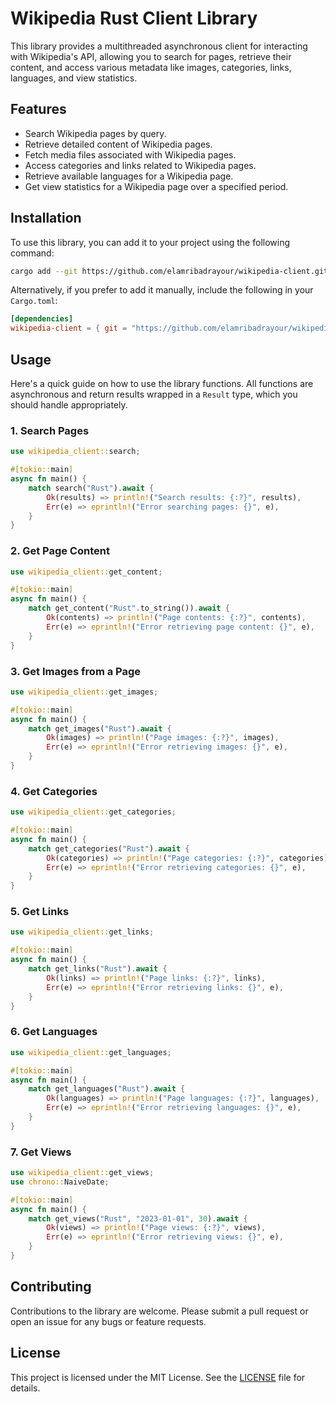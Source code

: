 # Wikipedia Rust Client Library

This library provides a multithreaded asynchronous client for interacting with Wikipedia's API, allowing you to search for pages, retrieve their content, and access various metadata like images, categories, links, languages, and view statistics.

## Features

- Search Wikipedia pages by query.
- Retrieve detailed content of Wikipedia pages.
- Fetch media files associated with Wikipedia pages.
- Access categories and links related to Wikipedia pages.
- Retrieve available languages for a Wikipedia page.
- Get view statistics for a Wikipedia page over a specified period.

## Installation

To use this library, you can add it to your project using the following command:

```bash
cargo add --git https://github.com/elamribadrayour/wikipedia-client.git wikipedia-client
```

Alternatively, if you prefer to add it manually, include the following in your `Cargo.toml`:

```toml
[dependencies]
wikipedia-client = { git = "https://github.com/elamribadrayour/wikipedia-client.git", version = "0.1.0" }
```

## Usage

Here's a quick guide on how to use the library functions. All functions are asynchronous and return results wrapped in a `Result` type, which you should handle appropriately.

### 1. Search Pages

```rust
use wikipedia_client::search;

#[tokio::main]
async fn main() {
    match search("Rust").await {
        Ok(results) => println!("Search results: {:?}", results),
        Err(e) => eprintln!("Error searching pages: {}", e),
    }
}
```

### 2. Get Page Content

```rust
use wikipedia_client::get_content;

#[tokio::main]
async fn main() {
    match get_content("Rust".to_string()).await {
        Ok(contents) => println!("Page contents: {:?}", contents),
        Err(e) => eprintln!("Error retrieving page content: {}", e),
    }
}
```

### 3. Get Images from a Page

```rust
use wikipedia_client::get_images;

#[tokio::main]
async fn main() {
    match get_images("Rust").await {
        Ok(images) => println!("Page images: {:?}", images),
        Err(e) => eprintln!("Error retrieving images: {}", e),
    }
}
```

### 4. Get Categories

```rust
use wikipedia_client::get_categories;

#[tokio::main]
async fn main() {
    match get_categories("Rust").await {
        Ok(categories) => println!("Page categories: {:?}", categories),
        Err(e) => eprintln!("Error retrieving categories: {}", e),
    }
}
```

### 5. Get Links

```rust
use wikipedia_client::get_links;

#[tokio::main]
async fn main() {
    match get_links("Rust").await {
        Ok(links) => println!("Page links: {:?}", links),
        Err(e) => eprintln!("Error retrieving links: {}", e),
    }
}
```

### 6. Get Languages

```rust
use wikipedia_client::get_languages;

#[tokio::main]
async fn main() {
    match get_languages("Rust").await {
        Ok(languages) => println!("Page languages: {:?}", languages),
        Err(e) => eprintln!("Error retrieving languages: {}", e),
    }
}
```

### 7. Get Views

```rust
use wikipedia_client::get_views;
use chrono::NaiveDate;

#[tokio::main]
async fn main() {
    match get_views("Rust", "2023-01-01", 30).await {
        Ok(views) => println!("Page views: {:?}", views),
        Err(e) => eprintln!("Error retrieving views: {}", e),
    }
}
```

## Contributing

Contributions to the library are welcome. Please submit a pull request or open an issue for any bugs or feature requests.

## License

This project is licensed under the MIT License. See the [LICENSE](LICENSE) file for details.
